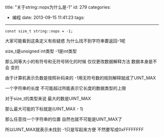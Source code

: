 title: "关于string::nops为什么是-1"
id: 279
categories:
  - 编程
date: 2013-09-15 11:41:23
tags:
---

```
const size_t string::nops = -1;
```

大家可能看到这条定义有些疑惑 为什么找不到字符串要返回-1呢

<!--more-->

size_t是unsigned int类型 -1是int类型

那么同等大小的有符号和无符号转化的时候 仅仅更改数据解释方法 数据本身是不会
变的

由于计算机表示负数是按照补码来的 -1用无符号数的规则解释就成了UINT_MAX

一个字符串的长度 不可能超过所能表示它长度的数据类型的上限

对于size_t的类型来说 最大的数是UINT_MAX

那么最大可能的下标就是(UINT_MAX - 1)

那么任意找一个字符串的位置 自然也就不可能是UINT_MAX了

所以UINT_MAX就表示未找到 -1只是写起来方便 不然要写成0xFFFFFFFF